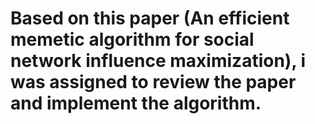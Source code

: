 # Based on this paper (An efficient memetic algorithm for social network influence maximization), i was assigned to review the paper and implement the algorithm. 

